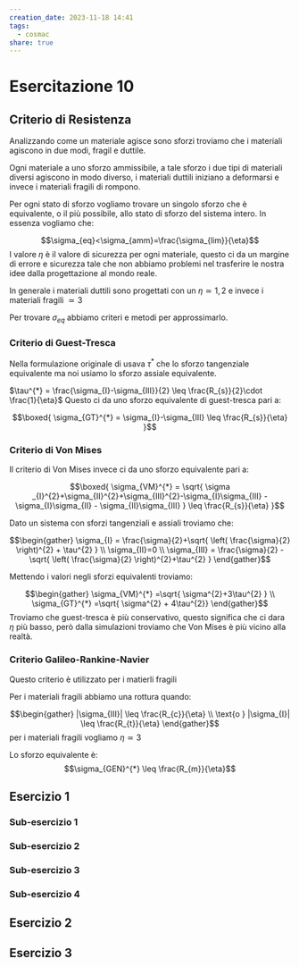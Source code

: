 ```yaml
---
creation_date: 2023-11-18 14:41
tags:
  - cosmac
share: true
---
```

# Esercitazione 10

## Criterio di Resistenza

Analizzando come un materiale agisce sono sforzi troviamo che i materiali agiscono in due modi, fragil e duttile.

Ogni materiale a uno sforzo ammissibile, a tale sforzo i due tipi di materiali diversi agiscono in modo diverso, i materiali duttili iniziano a deformarsi e invece i materiali fragili di rompono.

Per ogni stato di sforzo vogliamo trovare un singolo sforzo che è equivalente, o il più possibile, allo stato di sforzo del sistema intero. In essenza vogliamo che:

$$\sigma_{eq}<\sigma_{amm}=\frac{\sigma_{lim}}{\eta}$$
I valore $\eta$ è il valore di sicurezza per ogni materiale, questo ci da un margine di errore e sicurezza tale che non abbiamo problemi nel trasferire le nostra idee dalla progettazione al mondo reale.

In generale i materiali duttili sono progettati con un $\eta \simeq 1,2$ e invece i materiali fragili $\simeq 3$

Per trovare $\sigma_{eq}$ abbiamo criteri e metodi per approssimarlo.

### Criterio di Guest-Tresca

<!Diagramma guest-tresca>

Nella formulazione originale di usava $\tau^{*}$ che lo sforzo tangenziale equivalente ma noi usiamo lo sforzo assiale equivalente.

$\tau^{*} = \frac{\sigma_{I}-\sigma_{III}}{2} \leq \frac{R_{s}}{2}\cdot \frac{1}{\eta}$
Questo ci da uno sforzo equivalente di guest-tresca pari a:

$$\boxed{ \sigma_{GT}^{*} = \sigma_{I}-\sigma_{III} \leq \frac{R_{s}}{\eta} }$$

### Criterio di Von Mises

Il criterio di Von Mises invece ci da uno sforzo equivalente pari a:

$$\boxed{ \sigma_{VM}^{*} = \sqrt{ \sigma _{I}^{2}+\sigma_{II}^{2}+\sigma_{III}^{2}-\sigma_{I}\sigma_{III} - \sigma_{I}\sigma_{II} - \sigma_{II}\sigma_{III} } \leq \frac{R_{s}}{\eta} }$$

Dato un sistema con sforzi tangenziali e assiali troviamo che:

<!Diagramma sforzi>

$$\begin{gather}
\sigma_{I} = \frac{\sigma}{2}+\sqrt{ \left( \frac{\sigma}{2} \right)^{2} + \tau^{2} } \\
\sigma_{II}=0 \\
\sigma_{III} = \frac{\sigma}{2} - \sqrt{ \left( \frac{\sigma}{2} \right)^{2}+\tau^{2} }
\end{gather}$$

Mettendo i valori negli sforzi equivalenti troviamo:

$$\begin{gather}
\sigma_{VM}^{*} =\sqrt{ \sigma^{2}+3\tau^{2} } \\
\sigma_{GT}^{*} =\sqrt{ \sigma^{2} + 4\tau^{2}}
\end{gather}$$
Troviamo che guest-tresca è più conservativo, questo significa che ci dara $\eta$ più basso, però dalla simulazioni troviamo che Von Mises è più vicino alla realtà.

### Criterio Galileo-Rankine-Navier

Questo criterio è utilizzato per i matierli fragili

<!Diagramma fragili>

Per i materiali fragili abbiamo una rottura quando:

$$\begin{gather}
|\sigma_{III}| \leq \frac{R_{c}}{\eta} \\
\text{o } |\sigma_{I}| \leq \frac{R_{t}}{\eta}
\end{gather}$$
per i materiali fragili vogliamo $\eta \simeq 3$

Lo sforzo equivalente è:
$$\sigma_{GEN}^{*} \leq \frac{R_{m}}{\eta}$$
## Esercizio 1

### Sub-esercizio 1

### Sub-esercizio 2

### Sub-esercizio 3

### Sub-esercizio 4

## Esercizio 2

## Esercizio 3